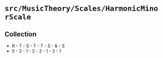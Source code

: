 # `src/MusicTheory/Scales/HarmonicMinorScale`

## Collection
* R - T - S - T - T - S - & - S
* 0 - 2 - 1 - 2 - 2 - 1 - 3 - 1
